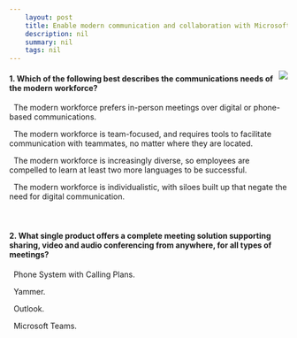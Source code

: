 ```yaml
---
    layout: post
    title: Enable modern communication and collaboration with Microsoft Teams 
    description: nil
    summary: nil
    tags: nil
---
```



 <a target="_blank" href="https://docs.microsoft.com/en-us/learn/modules/modern-communications-in-microsoft-teams/5-knowledge-check/"><i class="fas fa-external-link-alt"></i> </a>
 <img align="right" src="https://docs.microsoft.com/en-us/learn/achievements/modern-communications-in-microsoft-teams.svg">
####  1. Which of the following best describes the communications needs of the modern workforce?


<i class='far fa-square'></i> &nbsp;&nbsp;The modern workforce prefers in-person meetings over digital or phone-based communications.

<i class='fas fa-check-square' style='color: Dodgerblue;'></i> &nbsp;&nbsp;The modern workforce is team-focused, and requires tools to facilitate communication with teammates, no matter where they are located.

<i class='far fa-square'></i> &nbsp;&nbsp;The modern workforce is increasingly diverse, so employees are compelled to learn at least two more languages to be successful.

<i class='far fa-square'></i> &nbsp;&nbsp;The modern workforce is individualistic, with siloes built up that negate the need for digital communication.
<br />
<br />
<br />

####  2. What single product offers a complete meeting solution supporting sharing, video and audio conferencing from anywhere, for all types of meetings?


<i class='far fa-square'></i> &nbsp;&nbsp;Phone System with Calling Plans.

<i class='far fa-square'></i> &nbsp;&nbsp;Yammer.

<i class='far fa-square'></i> &nbsp;&nbsp;Outlook.

<i class='fas fa-check-square' style='color: Dodgerblue;'></i> &nbsp;&nbsp;Microsoft Teams.
<br />
<br />
<br />
